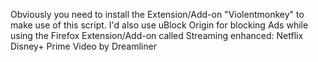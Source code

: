 Obviously you need to install the Extension/Add-on "Violentmonkey" to make use of this script.
I'd also use uBlock Origin for blocking Ads while using the Firefox Extension/Add-on called Streaming enhanced: Netflix Disney+ Prime Video by Dreamliner
